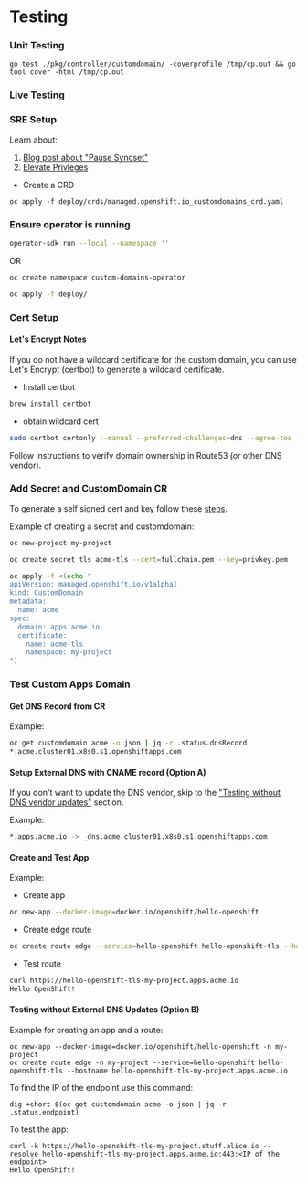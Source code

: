 # Testing

### Unit Testing

```
go test ./pkg/controller/customdomain/ -coverprofile /tmp/cp.out && go tool cover -html /tmp/cp.out
```

### Live Testing

### SRE Setup

Learn about:

1. [Blog post about "Pause Syncset"](https://techbloc.net/archives/tag/syncset)
2. [Elevate Privleges](https://docs.openshift.com/container-platform/4.6/operators/admin/olm-creating-policy.html)

* Create a CRD

```
oc apply -f deploy/crds/managed.openshift.io_customdomains_crd.yaml
```

### Ensure operator is running

```sh
operator-sdk run --local --namespace ''
```

OR

```sh
oc create namespace custom-domains-operator
```

```sh
oc apply -f deploy/
```

### Cert Setup

#### Let's Encrypt Notes
If you do not have a wildcard certificate for the custom domain, you can use Let's Encrypt (certbot) to generate a wildcard certificate.

* Install certbot 

```sh
brew install certbot
```

* obtain wildcard cert

```sh
sudo certbot certonly --manual --preferred-challenges=dns --agree-tos --email=<your-email> -d '*.apps.<domain>'
```

Follow instructions to verify domain ownership in Route53 (or other DNS vendor).

### Add Secret and CustomDomain CR

To generate a self signed cert and key follow these [steps](https://www.linode.com/docs/guides/create-a-self-signed-tls-certificate/).

Example of creating a secret and customdomain:

```sh
oc new-project my-project
```

```sh
oc create secret tls acme-tls --cert=fullchain.pem --key=privkey.pem
```

```sh
oc apply -f <(echo "
apiVersion: managed.openshift.io/v1alpha1
kind: CustomDomain
metadata:
  name: acme
spec:
  domain: apps.acme.io
  certificate:
    name: acme-tls
    namespace: my-project
")
```

### Test Custom Apps Domain

#### Get DNS Record from CR

Example:

```sh
oc get customdomain acme -o json | jq -r .status.dnsRecord
*.acme.cluster01.x8s0.s1.openshiftapps.com
```

#### Setup External DNS with CNAME record (Option A)

If you don't want to update the DNS vendor, skip to the ["Testing without DNS vendor updates"](#testing-without-dns-vendor-updates) section.

Example:

```sh
*.apps.acme.io -> _dns.acme.cluster01.x8s0.s1.openshiftapps.com
```

#### Create and Test App

Example:

* Create app

```sh
oc new-app --docker-image=docker.io/openshift/hello-openshift
```

* Create edge route

```sh
oc create route edge --service=hello-openshift hello-openshift-tls --hostname hello-openshift-tls-my-project.apps.acme.io
```

* Test route

```sh
curl https://hello-openshift-tls-my-project.apps.acme.io
Hello OpenShift!
```

#### Testing without External DNS Updates (Option B)

Example for creating an app and a route:

```
oc new-app --docker-image=docker.io/openshift/hello-openshift -n my-project
oc create route edge -n my-project --service=hello-openshift hello-openshift-tls --hostname hello-openshift-tls-my-project.apps.acme.io
```
To find the IP of the endpoint use this command: 

```
dig +short $(oc get customdomain acme -o json | jq -r .status.endpoint) 
```
To test the app:
```
curl -k https://hello-openshift-tls-my-project.stuff.alice.io --resolve hello-openshift-tls-my-project.apps.acme.io:443:<IP of the endpoint>
Hello OpenShift!
```